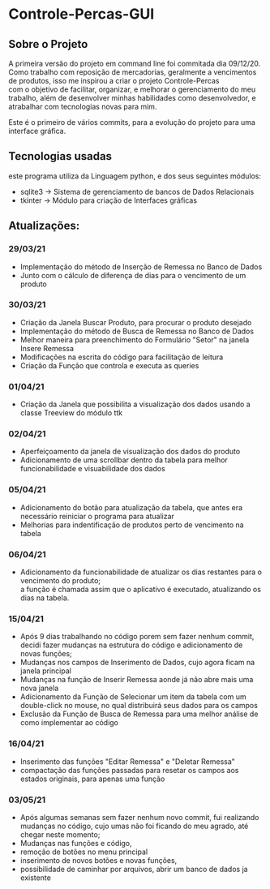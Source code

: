 # Controle-Percas-GUI
## Sobre o Projeto
A primeira versão do projeto em command line foi commitada dia 09/12/20.<br>
Como trabalho com reposição de mercadorias, geralmente a vencimentos de produtos, isso me inspirou a criar o projeto Controle-Percas<br>
com o objetivo de facilitar, organizar, e melhorar o gerenciamento do meu trabalho, além de desenvolver minhas habilidades como desenvolvedor, e atrabalhar com tecnologias novas para mim.

Este é o primeiro de vários commits, para a evolução do projeto para uma interface gráfica.

## Tecnologias usadas
este programa utiliza da Linguagem python, e dos seus seguintes módulos:
- sqlite3 -> Sistema de gerenciamento de bancos de Dados Relacionais
- tkinter -> Módulo para criação de Interfaces gráficas

## Atualizações:

### 29/03/21
- Implementação do método de Inserção de Remessa no Banco de Dados
- Junto com o cálculo de diferença de dias para o vencimento de um produto

### 30/03/21
- Criação da Janela  Buscar Produto, para procurar o produto desejado
- Implementação do método de Busca de Remessa no Banco de Dados
- Melhor maneira para preenchimento do Formulário "Setor" na janela Insere Remessa
- Modificações na escrita do código para facilitação de leitura
- Criação da Função que controla e executa as queries

### 01/04/21
- Criação da Janela que possibilita a visualização dos dados usando a classe Treeview do módulo ttk

### 02/04/21
- Aperfeiçoamento da janela de visualização dos dados do produto
- Adicionamento de uma scrollbar dentro da tabela para melhor funcionabilidade e visuabilidade dos dados

### 05/04/21
- Adicionamento do botão para atualização da tabela, que antes era necessário reiniciar o programa para atualizar
- Melhorias para indentificação de produtos perto de vencimento na tabela

### 06/04/21
- Adicionamento da funcionabilidade de atualizar os dias restantes para o vencimento do produto;<br>
a função é chamada assim que o aplicativo é executado, atualizando os dias na tabela.

### 15/04/21
- Após 9 dias trabalhando no código porem sem fazer nenhum commit, decidi fazer mudanças na estrutura do código e adicionamento de novas funções;
- Mudanças nos campos de Inserimento de Dados, cujo agora ficam na janela principal
- Mudanças na função de Inserir Remessa aonde já não abre mais uma nova janela
- Adicionamento da Função de Selecionar um item da tabela com um double-click no mouse, no qual distribuirá seus dados para os campos
- Exclusão da Função de Busca de Remessa para uma melhor análise de como implementar ao código

### 16/04/21
- Inserimento das funções "Editar Remessa" e "Deletar Remessa"
- compactação das funções passadas para resetar os campos aos estados originais, para apenas uma função

### 03/05/21
- Após algumas semanas sem fazer nenhum novo commit, fui realizando mudanças no código, cujo umas não foi ficando do meu agrado, até chegar neste momento;
- Mudanças nas funções e código,
- remoção de botões no menu principal
- inserimento de novos botões e novas funções,
- possibilidade de caminhar por arquivos, abrir um banco de dados ja existente
